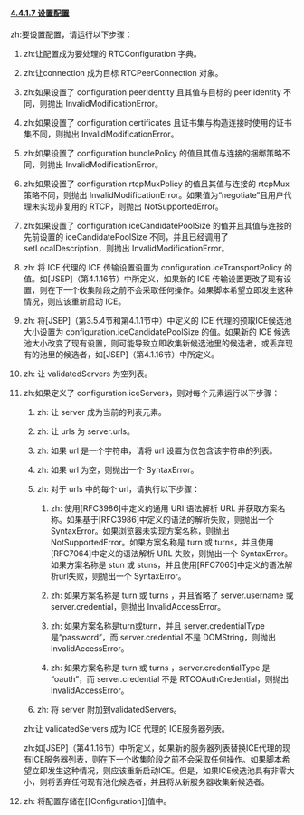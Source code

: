 #### [4.4.1.7 设置配置](http://w3c.github.io/webrtc-pc/#set-the-configuration)

zh:要设置配置，请运行以下步骤：

1. zh:让配置成为要处理的 RTCConfiguration 字典。

2. zh:让connection 成为目标 RTCPeerConnection 对象。

3. zh:如果设置了 configuration.peerIdentity 且其值与目标的 peer identity 不同，则抛出 InvalidModificationError。

4. zh:如果设置了 configuration.certificates 且证书集与构造连接时使用的证书集不同，则抛出 InvalidModificationError。

5. zh:如果设置了 configuration.bundlePolicy 的值且其值与连接的捆绑策略不同，则抛出 InvalidModificationError。

6. zh:如果设置了 configuration.rtcpMuxPolicy 的值且其值与连接的 rtcpMux 策略不同，则抛出 InvalidModificationError。如果值为“negotiate”且用户代理未实现非复用的 RTCP，则抛出 NotSupportedError。

7. zh:如果设置了 configuration.iceCandidatePoolSize 的值并且其值与连接的先前设置的 iceCandidatePoolSize 不同，并且已经调用了 setLocalDescription，则抛出 InvalidModificationError。

8. zh: 将 ICE 代理的 ICE 传输设置设置为 configuration.iceTransportPolicy 的值。如[JSEP]（第4.1.16节）中所定义，如果新的 ICE 传输设置更改了现有设置，则在下一个收集阶段之前不会采取任何操作。如果脚本希望立即发生这种情况，则应该重新启动 ICE。

9. zh: 将[JSEP]（第3.5.4节和第4.1.1节中）中定义的 ICE 代理的预取ICE候选池大小设置为 configuration.iceCandidatePoolSize 的值。如果新的 ICE 候选池大小改变了现有设置，则可能导致立即收集新候选池里的候选者，或丢弃现有的池里的候选者，如[JSEP]（第4.1.16节）中所定义。

10. zh: 让 validatedServers 为空列表。

11. zh:如果定义了 configuration.iceServers，则对每个元素运行以下步骤：

	1. zh: 让 server 成为当前的列表元素。

	2. zh: 让 urls 为 server.urls。

	3. zh: 如果 url 是一个字符串，请将 url 设置为仅包含该字符串的列表。

	4. zh: 如果 url 为空，则抛出一个 SyntaxError。
	
	5. zh: 对于 urls 中的每个 url，请执行以下步骤：
	
		1. zh: 使用[RFC3986]中定义的通用 URI 语法解析 URL 并获取方案名称。如果基于[RFC3986]中定义的语法的解析失败，则抛出一个 SyntaxError。如果浏览器未实现方案名称，则抛出 NotSupportedError。如果方案名称是 turn 或 turns，并且使用[RFC7064]中定义的语法解析 URL 失败，则抛出一个 SyntaxError。如果方案名称是 stun 或 stuns，并且使用[RFC7065]中定义的语法解析url失败，则抛出一个 SyntaxError。
		
		2. zh: 如果方案名称是 turn 或 turns ，并且省略了 server.username 或 server.credential，则抛出 InvalidAccessError。
		
		3. zh: 如果方案名称是turn或turn，并且 server.credentialType 是“password”，而 server.credential 不是 DOMString，则抛出 InvalidAccessError。
		
		4. zh: 如果方案名称是 turn 或 turns ，server.credentialType 是 “oauth”，而 server.credential 不是 RTCOAuthCredential，则抛出 InvalidAccessError。
	
	6. zh: 将 server 附加到validatedServers。
	
	zh:让 validatedServers 成为 ICE 代理的 ICE服务器列表。

	zh:如[JSEP]（第4.1.16节）中所定义，如果新的服务器列表替换ICE代理的现有ICE服务器列表，则在下一个收集阶段之前不会采取任何操作。如果脚本希望立即发生这种情况，则应该重新启动ICE。但是，如果ICE候选池具有非零大小，则将丢弃任何现有池化候选者，并且将从新服务器收集新候选者。

12. zh: 将配置存储在[[Configuration]]值中。

